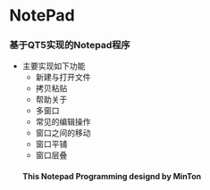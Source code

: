 # NotePad

### 基于QT5实现的Notepad程序
* 主要实现如下功能
  * 新建与打开文件
  * 拷贝粘贴
  * 帮助关于
  * 多窗口
  * 常见的编辑操作
  * 窗口之间的移动
  * 窗口平铺
  * 窗口层叠
  #### This Notepad Programming designd by MinTon
  
